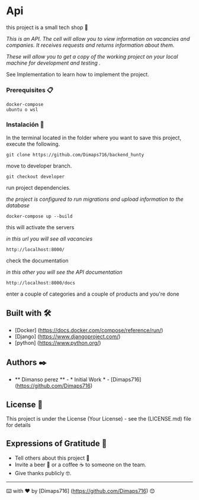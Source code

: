 # Api

this project is a small tech shop 🚀

_This is an API. The cell will allow you to view information on vacancies and companies. It receives requests and returns information about them._

_These will allow you to get a copy of the working project on your local machine for development and testing ._

See Implementation to learn how to implement the project.


### Prerequisites  📋


```
docker-compose
ubuntu o wsl
```

### Instalación 🔧

In the terminal located in the folder where you want to save this project, execute the following.
```
git clone https://github.com/Dimaps716/backend_hunty
```
move to developer branch.
```
git checkout developer
```
run project dependencies.

_the project is configured to run migrations and upload information to the database_
```
docker-compose up --build
```
this will activate the servers

_in this url you will see all vacancies_

```
http://localhost:8000/
```
check the documentation

_in this other you will see the API documentation_
```
http://localhost:8000/docs
```
enter a couple of categories and a couple of products and you're done
## Built with 🛠️


* [Docker] (https://docs.docker.com/compose/reference/run/)
* [Django] (https://www.djangoproject.com/)
* [python] (https://www.python.org/)


## Authors ✒️


* ** Dimanso perez ** - * Initial Work * - [Dimaps716] (https://github.com/Dimaps716)


## License 📄

This project is under the License (Your License) - see the  (LICENSE.md) file for details

## Expressions of Gratitude 🎁

* Tell others about this project 📢
* Invite a beer 🍺 or a coffee ☕ to someone on the team.
* Give thanks publicly 🤓.




---
⌨️ with ❤️ by [Dimaps716] (https://github.com/Dimaps716) 😊
